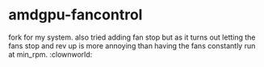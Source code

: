 # amdgpu-fancontrol

fork for my system. also tried adding fan stop but as it turns out letting the fans stop and rev up is more annoying than having the fans constantly run at min_rpm. :clownworld:
